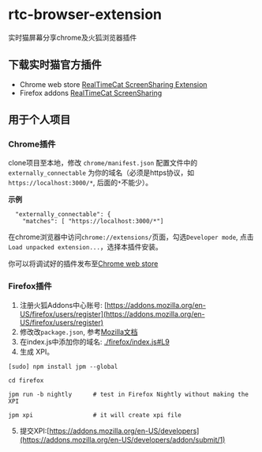 # rtc-browser-extension
实时猫屏幕分享chrome及火狐浏览器插件

## 下载实时猫官方插件

- Chrome web store [RealTimeCat ScreenSharing Extension](https://chrome.google.com/webstore/detail/realtimecat-screensharing/kopddpjmdlllnpkpcphndjiaohbakkjb)
- Firefox addons [RealTimeCat ScreenSharing](https://addons.mozilla.org/en-US/firefox/addon/realtimecat-screensharing/)

## 用于个人项目

### Chrome插件

clone项目至本地，修改 `chrome/manifest.json` 配置文件中的 `externally_connectable` 为你的域名（必须是https协议，如`https://localhost:3000/*`, 后面的`*`不能少）。

**示例**

```
  "externally_connectable": {
    "matches": [ "https://localhost:3000/*"]
```

在chrome浏览器中访问`chrome://extensions/`页面，勾选`Developer mode`, 点击`Load unpacked extension...`，选择本插件安装。

你可以将调试好的插件发布至[Chrome web store](https://chrome.google.com/webstore/developer/dashboard)

### Firefox插件

1. 注册火狐Addons中心账号: [https://addons.mozilla.org/en-US/firefox/users/register](https://addons.mozilla.org/en-US/firefox/users/register)
2. 修改改`package.json`, 参考[Mozilla文档](https://developer.mozilla.org/en-US/Add-ons/SDK/Tools/package_json)
3. 在index.js中添加你的域名: [./firefox/index.js#L9](./firefox/index.js#L9)
4. 生成 XPI。

```
[sudo] npm install jpm --global

cd firefox

jpm run -b nightly      # test in Firefox Nightly without making the XPI

jpm xpi                 # it will create xpi file
```

5. 提交XPI:[https://addons.mozilla.org/en-US/developers](https://addons.mozilla.org/en-US/developers/addon/submit/1)
